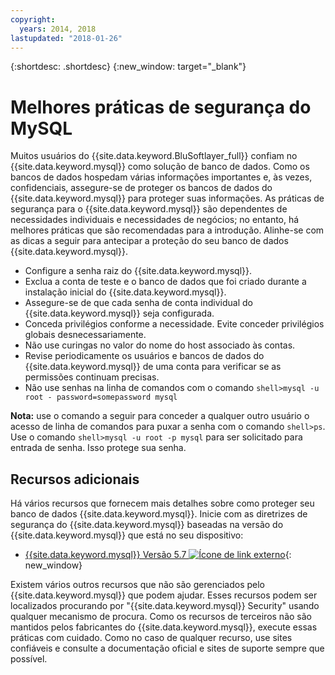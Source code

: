 ```yaml
---
copyright:
  years: 2014, 2018
lastupdated: "2018-01-26"
---
```


{:shortdesc: .shortdesc}
{:new_window: target="_blank"}

# Melhores práticas de segurança do MySQL

Muitos usuários do
{{site.data.keyword.BluSoftlayer_full}} confiam no
{{site.data.keyword.mysql}} como solução de banco de
dados. Como os bancos de dados hospedam várias informações importantes e, às vezes, confidenciais, assegure-se de proteger os bancos de dados do {{site.data.keyword.mysql}} para proteger suas informações. As práticas de segurança para o {{site.data.keyword.mysql}} são dependentes de necessidades individuais e necessidades de negócios; no entanto, há melhores práticas que são recomendadas para a introdução. Alinhe-se com as dicas a seguir para antecipar a proteção do seu banco de dados
{{site.data.keyword.mysql}}.

* Configure a senha raiz do {{site.data.keyword.mysql}}.
* Exclua a conta de teste e o banco de dados que foi
criado durante a instalação inicial do {{site.data.keyword.mysql}}.
* Assegure-se de que cada senha de conta individual do
{{site.data.keyword.mysql}} seja configurada.
* Conceda privilégios conforme a necessidade. Evite conceder privilégios globais desnecessariamente.
* Não use curingas no valor do nome do host associado às contas.
* Revise periodicamente os usuários e bancos de
dados do {{site.data.keyword.mysql}} de uma conta
para verificar se as permissões continuam precisas.
* Não use senhas na linha de comandos com o comando `shell>mysql -u root - password=somepassword mysql`

**Nota:** use o comando a seguir para conceder a qualquer outro usuário o acesso de linha de comandos para puxar a senha com o comando `shell>ps`. Use o comando `shell>mysql -u root -p mysql` para ser solicitado para entrada de senha. Isso protege sua senha.

## Recursos adicionais

Há vários recursos que fornecem mais detalhes sobre como proteger seu banco de dados {{site.data.keyword.mysql}}. Inicie com as diretrizes de segurança do {{site.data.keyword.mysql}} baseadas na versão do {{site.data.keyword.mysql}} que está no seu dispositivo:

* [{{site.data.keyword.mysql}} Versão 5.7 ![Ícone de link externo](../../icons/launch-glyph.svg "Ícone de link externo")](http://dev.mysql.com/doc/refman/5.7/en/security.html){: new_window}

Existem vários outros recursos que não são gerenciados pelo
{{site.data.keyword.mysql}} que podem ajudar. Esses recursos podem ser localizados procurando por
"{{site.data.keyword.mysql}} Security" usando
qualquer mecanismo de procura. Como os recursos de terceiros não são mantidos pelos
fabricantes do {{site.data.keyword.mysql}}, execute
essas práticas com cuidado. Como no caso de qualquer recurso, use sites
confiáveis e
consulte a documentação oficial e sites de suporte sempre que
possível.
